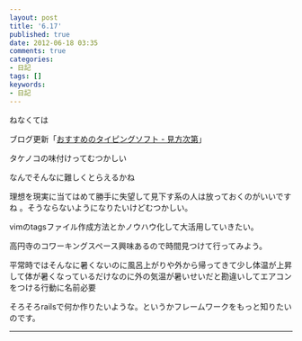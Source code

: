 ```yaml
---
layout: post
title: '6.17'
published: true
date: 2012-06-18 03:35
comments: true
categories:
- 日記
tags: []
keywords:
- 日記
---
```

ねなくては

ブログ更新「[おすすめのタイピングソフト - 見方次第](http://soramugi.hateblo.jp/entry/2012/06/18/032823 "おすすめのタイピングソフト - 見方次第")」

タケノコの味付けってむつかしい

なんでそんなに難しくとらえるかね

理想を現実に当てはめて勝手に失望して見下す系の人は放っておくのがいいですね 。そうならないようになりたいけどむつかしい。

vimのtagsファイル作成方法とかノウハウ化して大活用していきたい。

高円寺のコワーキングスペース興味あるので時間見つけて行ってみよう。

平常時ではそんなに暑くないのに風呂上がりや外から帰ってきて少し体温が上昇して体が暑くなっているだけなのに外の気温が暑いせいだと勘違いしてエアコンをつける行動に名前必要

そろそろrailsで何か作りたいような。というかフレームワークをもっと知りたいのです。

---

